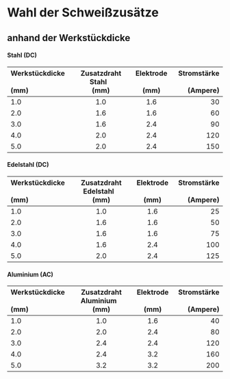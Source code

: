 # Wahl der Schweißzusätze
## anhand der Werkstückdicke

#### Stahl (DC)

|Werkstückdicke &ensp; <br> (mm)| Zusatzdraht Stahl  &ensp; <br> (mm)|Elektrode  &ensp; <br>(mm)|Stromstärke &ensp; <br> (Ampere)|
|:----|:-----:|:---:|---:|
|1.0| 1.0 | 1.6|30|
|2.0| 1.6 | 1.6 |60|
|3.0| 1.6 | 2.4 |90|
|4.0| 2.0 | 2.4|120|
|5.0|2.0|2.4|150|


#### Edelstahl (DC)

|Werkstückdicke &ensp; <br> (mm)| Zusatzdraht Edelstahl &ensp; <br> (mm)|Elektrode &ensp; <br> (mm)|Stromstärke &ensp; <br> (Ampere)|
|:----|:-----:|:---:|---:|
|1.0| 1.0 | 1.6|25|
|2.0| 1.6 | 1.6 |50|
|3.0| 1.6 | 1.6 |75|
|4.0| 1.6 | 2.4|100|
|5.0|2.0|2.4|125|


#### Aluminium (AC)

|Werkstückdicke &ensp;  <br> (mm)| Zusatzdraht Aluminium &ensp;  <br> (mm)|Elektrode &ensp; <br> (mm)|Stromstärke &ensp;  <br> (Ampere)|
|:----|:-----:|:---:|---:|
|1.0| 1.0 | 1.6|40|
|2.0| 2.0 | 2.4 |80|
|3.0| 2.4 | 2.4 |120|
|4.0| 2.4 | 3.2|160|
|5.0|3.2|3.2|200|
